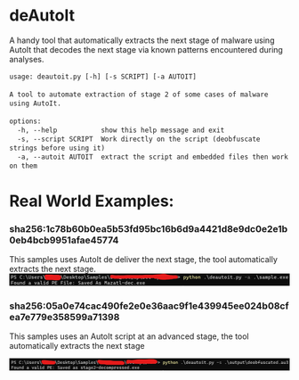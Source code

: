 # deAutoIt
A handy tool that automatically extracts the next stage of malware using AutoIt that decodes the next stage via known patterns encountered during analyses.


```
usage: deautoit.py [-h] [-s SCRIPT] [-a AUTOIT]

A tool to automate extraction of stage 2 of some cases of malware using AutoIt.

options:
  -h, --help           show this help message and exit
  -s, --script SCRIPT  Work directly on the script (deobfuscate strings before using it)
  -a, --autoit AUTOIT  extract the script and embedded files then work on them
  ```

# Real World Examples:
### sha256:1c78b60b0ea5b53fd95bc16b6d9a4421d8e9dc0e2e1b0eb4bcb9951afae45774
This samples uses AutoIt de deliver the next stage, the tool automatically extracts the next stage.
![sample_exe](images/sample_exe.png)

### sha256:05a0e74cac490fe2e0e36aac9f1e439945ee024b08cfea7e779e358599a71398
This samples uses an AutoIt script at an advanced stage, the tool automatically extracts the next stage

![sample_script](images/sample_script.png)
